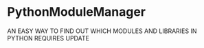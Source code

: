 # PythonModuleManager
AN EASY WAY TO FIND OUT WHICH MODULES AND LIBRARIES IN PYTHON REQUIRES UPDATE
